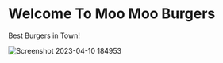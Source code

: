 # Welcome To Moo Moo Burgers

Best Burgers in Town!

![Screenshot 2023-04-10 184953](https://user-images.githubusercontent.com/77594597/231014834-eb828428-d54e-4b11-af68-6528e223e0a7.png)
